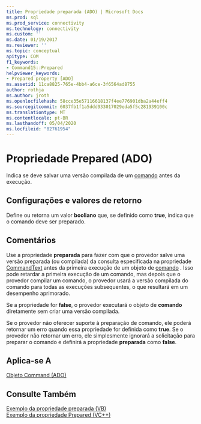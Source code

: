 ```yaml
---
title: Propriedade preparada (ADO) | Microsoft Docs
ms.prod: sql
ms.prod_service: connectivity
ms.technology: connectivity
ms.custom: ''
ms.date: 01/19/2017
ms.reviewer: ''
ms.topic: conceptual
apitype: COM
f1_keywords:
- Command15::Prepared
helpviewer_keywords:
- Prepared property [ADO]
ms.assetid: 11ca8825-765e-4bb4-a6ce-3f6564ad8755
author: rothja
ms.author: jroth
ms.openlocfilehash: 58cce35e57116618137f4ee776901dba2a44eff4
ms.sourcegitcommit: 6037fb1f1a5ddd933017029eda5f5c281939100c
ms.translationtype: MT
ms.contentlocale: pt-BR
ms.lasthandoff: 05/04/2020
ms.locfileid: "82761954"
---
```

# <a name="prepared-property-ado"></a>Propriedade Prepared (ADO)
Indica se deve salvar uma versão compilada de um [comando](../../../ado/reference/ado-api/command-object-ado.md) antes da execução.  
  
## <a name="settings-and-return-values"></a>Configurações e valores de retorno  
 Define ou retorna um valor **booliano** que, se definido como **true**, indica que o comando deve ser preparado.  
  
## <a name="remarks"></a>Comentários  
 Use a propriedade **preparada** para fazer com que o provedor salve uma versão preparada (ou compilada) da consulta especificada na propriedade [CommandText](../../../ado/reference/ado-api/commandtext-property-ado.md) antes da primeira execução de um objeto de [comando](../../../ado/reference/ado-api/command-object-ado.md) . Isso pode retardar a primeira execução de um comando, mas depois que o provedor compilar um comando, o provedor usará a versão compilada do comando para todas as execuções subsequentes, o que resultará em um desempenho aprimorado.  
  
 Se a propriedade for **false**, o provedor executará o objeto de **comando** diretamente sem criar uma versão compilada.  
  
 Se o provedor não oferecer suporte à preparação de comando, ele poderá retornar um erro quando essa propriedade for definida como **true**. Se o provedor não retornar um erro, ele simplesmente ignorará a solicitação para preparar o comando e definirá a propriedade **preparada** como **false**.  
  
## <a name="applies-to"></a>Aplica-se A  
 [Objeto Command (ADO)](../../../ado/reference/ado-api/command-object-ado.md)  
  
## <a name="see-also"></a>Consulte Também  
 [Exemplo da propriedade preparada (VB)](../../../ado/reference/ado-api/prepared-property-example-vb.md)   
 [Exemplo da propriedade Prepared (VC++)](../../../ado/reference/ado-api/prepared-property-example-vc.md)   
